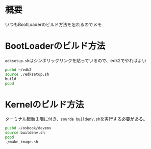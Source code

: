 # 概要
いつもBootLoaderのビルド方法を忘れるのでメモ

# BootLoaderのビルド方法
`edksetup.sh`はシンボリックリンクを貼っているので、edk2でやればよい

``` bash
pushd ~/edk2
source ./edksetup.sh
build
popd
```

# Kernelのビルド方法
ターミナル起動１階に付き、`sourde buildenv.sh`を実行する必要がある。
``` bash
pushd ~/osbook/devenv
source buildenv.sh
popd
./make_image.sh
```